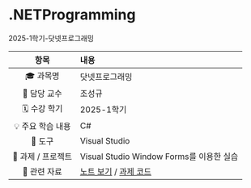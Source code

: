 # .NETProgramming
2025-1학기-닷넷프로그래밍

| 항목 | 내용 |
|:----:|:-----|
| 🎓 과목명 | 닷넷프로그래밍 |
| 🏫 담당 교수 | 조성규 |
| 🗓️ 수강 학기 | 2025-1학기 |
| 💡 주요 학습 내용 | C# |
| 🧰 도구 | Visual Studio |
| 🧩 과제 / 프로젝트 | Visual Studio Window Forms를 이용한 실습 |
| 🔗 관련 자료 | [노트 보기](./notes/README.md) / [과제 코드](./assignments/) |
